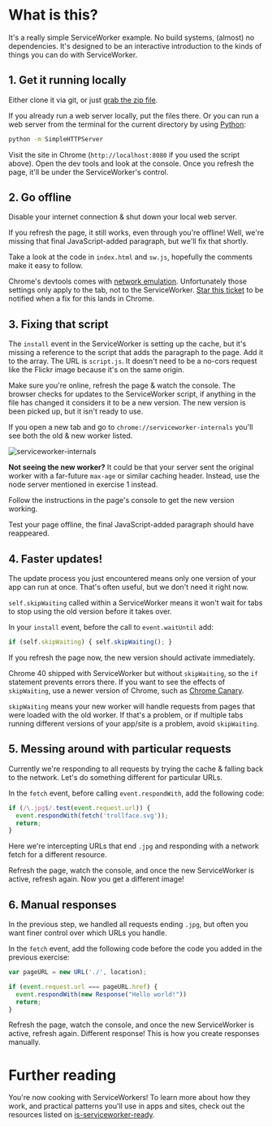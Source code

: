 # What is this?

It's a really simple ServiceWorker example. No build systems, (almost) no dependencies. It's designed to be an interactive introduction to the kinds of things you can do with ServiceWorker.

## 1. Get it running locally

Either clone it via git, or just [grab the zip file](jakearchibald/simple-serviceworker-tutorial/archive/gh-pages.zip).

If you already run a web server locally, put the files there. Or you can run a web server from the terminal for the current directory by using [Python](https://www.python.org/downloads/):

```sh
python -m SimpleHTTPServer
```

Visit the site in Chrome (`http://localhost:8080` if you used the script above). Open the dev tools and look at the console. Once you refresh the page, it'll be under the ServiceWorker's control.

## 2. Go offline

Disable your internet connection & shut down your local web server.

If you refresh the page, it still works, even through you're offline! Well, we're missing that final JavaScript-added paragraph, but we'll fix that shortly.

Take a look at the code in `index.html` and `sw.js`, hopefully the comments make it easy to follow.

Chrome's devtools comes with [network emulation](https://developer.chrome.com/devtools/docs/device-mode#network-conditions). Unfortunately those settings only apply to the tab, not to the ServiceWorker. [Star this ticket](https://code.google.com/p/chromium/issues/detail?id=444820) to be notified when a fix for this lands in Chrome.

## 3. Fixing that script

The `install` event in the ServiceWorker is setting up the cache, but it's missing a reference to the script that adds the paragraph to the page. Add it to the array. The URL is `script.js`. It doesn't need to be a no-cors request like the Flickr image because it's on the same origin.

Make sure you're online, refresh the page & watch the console. The browser checks for updates to the ServiceWorker script, if anything in the file has changed it considers it to be a new version. The new version is been picked up, but it isn't ready to use.

If you open a new tab and go to `chrome://serviceworker-internals` you'll see both the old & new worker listed.

![serviceworker-internals](doc-imgs/internals.png)

**Not seeing the new worker?** It could be that your server sent the original worker with a far-future `max-age` or similar caching header. Instead, use the node server mentioned in exercise 1 instead.

Follow the instructions in the page's console to get the new version working.

Test your page offline, the final JavaScript-added paragraph should have reappeared.

## 4. Faster updates!

The update process you just encountered means only one version of your app can run at once. That's often useful, but we don't need it right now.

`self.skipWaiting` called within a ServiceWorker means it won't wait for tabs to stop using the old version before it takes over.

In your `install` event, before the call to `event.waitUntil` add:

```js
if (self.skipWaiting) { self.skipWaiting(); }
```

If you refresh the page now, the new version should activate immediately.

Chrome 40 shipped with ServiceWorker but without `skipWaiting`, so the `if` statement prevents errors there. If you want to see the effects of `skipWaiting`, use a newer version of Chrome, such as [Chrome Canary](https://www.google.com/chrome/browser/canary.html).

`skipWaiting` means your new worker will handle requests from pages that were loaded with the old worker. If that's a problem, or if multiple tabs running different versions of your app/site is a problem, avoid `skipWaiting`.

## 5. Messing around with particular requests

Currently we're responding to all requests by trying the cache & falling back to the network. Let's do something different for particular URLs.

In the `fetch` event, before calling `event.respondWith`, add the following code:

```js
if (/\.jpg$/.test(event.request.url)) {
  event.respondWith(fetch('trollface.svg'));
  return;
}
```

Here we're intercepting URLs that end `.jpg` and responding with a network fetch for a different resource.

Refresh the page, watch the console, and once the new ServiceWorker is active, refresh again. Now you get a different image!

## 6. Manual responses

In the previous step, we handled all requests ending `.jpg`, but often you want finer control over which URLs you handle.

In the `fetch` event, add the following code before the code you added in the previous exercise:

```js
var pageURL = new URL('./', location);

if (event.request.url === pageURL.href) {
  event.respondWith(new Response("Hello world!"))
  return;
}
```

Refresh the page, watch the console, and once the new ServiceWorker is active, refresh again. Different response! This is how you create responses manually.

# Further reading

You're now cooking with ServiceWorkers! To learn more about how they work, and practical patterns you'll use in apps and sites, check out the resources listed on [is-serviceworker-ready](https://jakearchibald.github.io/isserviceworkerready/resources.html).
